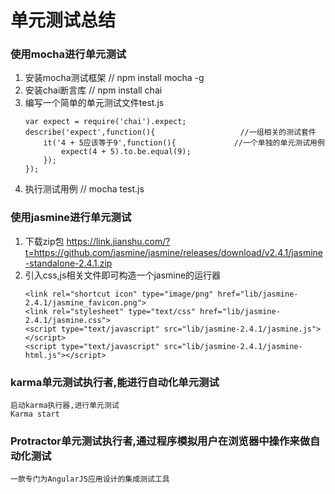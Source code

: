 # 单元测试总结

### 使用mocha进行单元测试
1.  安装mocha测试框架   // npm install mocha -g
2.  安装chai断言库      // npm install chai
3.  编写一个简单的单元测试文件test.js
	```
	var expect = require('chai').expect;
	describe('expect',function(){					//一组相关的测试套件
	    it('4 + 5应该等于9',function(){    			//一个单独的单元测试用例
	        expect(4 + 5).to.be.equal(9);
	    });
	});
	```
4.  执行测试用例 // mocha test.js	

### 使用jasmine进行单元测试
1.	下载zip包
	https://link.jianshu.com/?t=https://github.com/jasmine/jasmine/releases/download/v2.4.1/jasmine-standalone-2.4.1.zip
2.  引入css,js相关文件即可构造一个jasmine的运行器
	```
	<link rel="shortcut icon" type="image/png" href="lib/jasmine-2.4.1/jasmine_favicon.png">
	<link rel="stylesheet" type="text/css" href="lib/jasmine-2.4.1/jasmine.css">
	<script type="text/javascript" src="lib/jasmine-2.4.1/jasmine.js"></script>
	<script type="text/javascript" src="lib/jasmine-2.4.1/jasmine-html.js"></script>
	```


### karma单元测试执行者,能进行自动化单元测试
	启动karma执行器,进行单元测试
	Karma start

### Protractor单元测试执行者,通过程序模拟用户在浏览器中操作来做自动化测试
	一款专门为AngularJS应用设计的集成测试工具